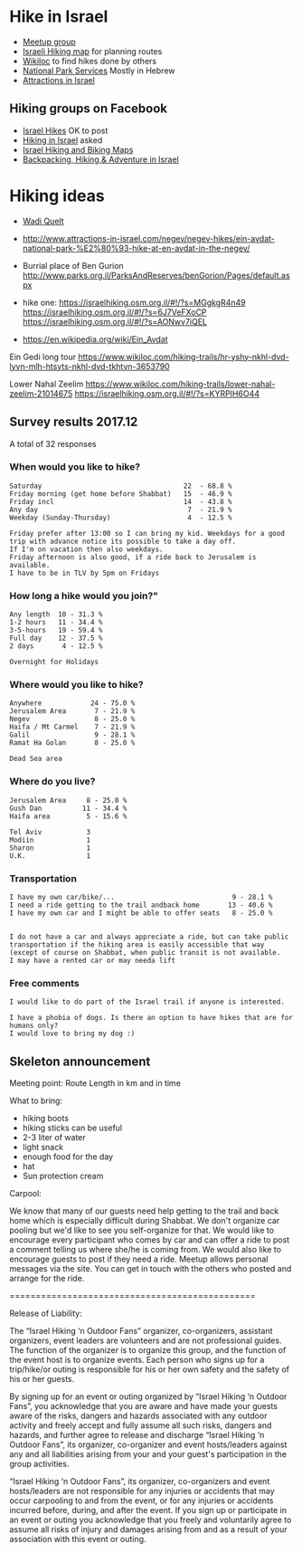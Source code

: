 # Hike in Israel

* [Meetup group](https://www.meetup.com/Israel-Hiking-outdoor-fans/)
* [Israeli Hiking map](https://israelhiking.osm.org.il/) for planning routes
* [Wikiloc](https://www.wikiloc.com/) to find hikes done by others
* [National Park Services](http://www.parks.org.il/) Mostly in Hebrew
* [Attractions in Israel](http://www.attractions-in-israel.com/)

## Hiking groups on Facebook
* [Israel Hikes](https://www.facebook.com/groups/1636742616551780/)  OK to post
* [Hiking in Israel](https://www.facebook.com/groups/HikingInIsrael/) asked
* [Israel Hiking and Biking Maps](https://www.facebook.com/groups/994960670559126/)
* [Backpacking, Hiking,& Adventure in Israel](https://www.facebook.com/groups/backpackingisrael/)



# Hiking ideas

* [Wadi Quelt](https://en.wikipedia.org/wiki/Wadi_Qelt)
* http://www.attractions-in-israel.com/negev/negev-hikes/ein-avdat-national-park-%E2%80%93-hike-at-en-avdat-in-the-negev/

* Burrial place of Ben Gurion  http://www.parks.org.il/ParksAndReserves/benGorion/Pages/default.aspx

* hike one:  https://israelhiking.osm.org.il/#!/?s=MGgkgR4n49
  https://israelhiking.osm.org.il/#!/?s=6J7VeFXoCP
  https://israelhiking.osm.org.il/#!/?s=AONwv7iQEL


* https://en.wikipedia.org/wiki/Ein_Avdat

Ein Gedi long tour
https://www.wikiloc.com/hiking-trails/hr-yshy-nkhl-dvd-lyvn-mlh-htsyts-nkhl-dvd-tkhtvn-3653790


Lower Nahal Zeelim
https://www.wikiloc.com/hiking-trails/lower-nahal-zeelim-21014675
https://israelhiking.osm.org.il/#!/?s=KYRPIH6O44





## Survey results 2017.12

A total of 32 responses

### When would you like to hike?

```
Saturday                                   22  - 68.8 %
Friday morning (get home before Shabbat)   15  - 46.9 %
Friday incl                                14  - 43.8 %
Any day                                     7  - 21.9 %
Weekday (Sunday-Thursday)                   4  - 12.5 %

Friday prefer after 13:00 so I can bring my kid. Weekdays for a good trip with advance notice its possible to take a day off.
If I'm on vacation then also weekdays.
Friday afternoon is also good, if a ride back to Jerusalem is available.
I have to be in TLV by 5pm on Fridays
```

### How long a hike would you join?"

```
Any length  10 - 31.3 %
1-2 hours   11 - 34.4 %
3-5-hours   19 - 59.4 %
Full day    12 - 37.5 %
2 days       4 - 12.5 %

Overnight for Holidays
```

### Where would you like to hike?

```
Anywhere            24 - 75.0 %
Jerusalem Area       7 - 21.9 %
Negev                8 - 25.0 %
Haifa / Mt Carmel    7 - 21.9 %
Galil                9 - 28.1 %
Ramat Ha Golan       8 - 25.0 %

Dead Sea area
```

### Where do you live?

```
Jerusalem Area     8 - 25.0 %
Gush Dan          11 - 34.4 %
Haifa area         5 - 15.6 %

Tel Aviv           3
Modiin             1
Sharon             1
U.K.               1
```


### Transportation

```
I have my own car/bike/...                             9 - 28.1 %
I need a ride getting to the trail andback home       13 - 40.6 %
I have my own car and I might be able to offer seats   8 - 25.0 %


I do not have a car and always appreciate a ride, but can take public transportation if the hiking area is easily accessible that way (except of course on Shabbat, when public transit is not available.
I may have a rented car or may needa lift
```

### Free comments

```
I would like to do part of the Israel trail if anyone is interested.

I have a phobia of dogs. Is there an option to have hikes that are for humans only?
I would love to bring my dog :)
```


## Skeleton announcement

Meeting point:
Route
Length in km and in time



What to bring:

* hiking boots
* hiking sticks can be useful
* 2-3 liter of water
* light snack
* enough food for the day
* hat
* Sun protection cream



Carpool:

We know that many of our guests need help getting to the trail and back home which is especially difficult during Shabbat.
We don't organize car pooling but we'd like to see you self-organize for that.
We would like to encourage every participant who comes by car and can offer a ride to post a comment telling us where she/he is coming from. We would also like to encourage guests to post if they need a ride. Meetup allows personal messages via the site. You can get in touch with the others who posted and arrange for the ride.




===============================================

Release of Liability:

The “Israel Hiking ‘n Outdoor Fans” organizer, co-organizers, assistant organizers, event leaders are volunteers and are not professional guides. The function of the organizer is to organize this group, and the function of the event host is to organize events. Each person who signs up for a trip/hike/or outing is responsible for his or her own safety and the safety of his or her guests.

By signing up for an event or outing organized by “Israel Hiking ‘n Outdoor Fans”, you acknowledge that you are aware and have made your guests aware of the risks, dangers and hazards associated with any outdoor activity and freely accept and fully assume all such risks, dangers and hazards, and further agree to release and discharge “Israel Hiking ‘n Outdoor Fans”, its organizer, co-organizer and event hosts/leaders against any and all liabilities arising from your and your guest's participation in the group activities.

“Israel Hiking ‘n Outdoor Fans”, its organizer, co-organizers and event hosts/leaders are not responsible for any injuries or accidents that may occur carpooling to and from the event, or for any injuries or accidents incurred before, during, and after the event. If you sign up or participate in an event or outing you acknowledge that you freely and voluntarily agree to assume all risks of injury and damages arising from and as a result of your association with this event or outing.



